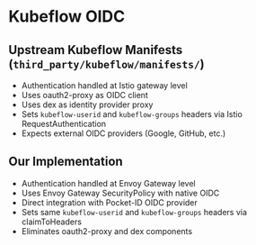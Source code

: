 # Kubeflow OIDC

## Upstream Kubeflow Manifests (`third_party/kubeflow/manifests/`)

- Authentication handled at Istio gateway level
- Uses oauth2-proxy as OIDC client
- Uses dex as identity provider proxy
- Sets `kubeflow-userid` and `kubeflow-groups` headers via Istio RequestAuthentication
- Expects external OIDC providers (Google, GitHub, etc.)

## Our Implementation

- Authentication handled at Envoy Gateway level
- Uses Envoy Gateway SecurityPolicy with native OIDC
- Direct integration with Pocket-ID OIDC provider
- Sets same `kubeflow-userid` and `kubeflow-groups` headers via claimToHeaders
- Eliminates oauth2-proxy and dex components